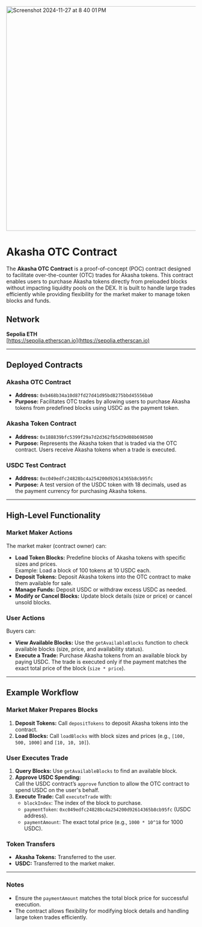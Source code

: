 
<img width="597" alt="Screenshot 2024-11-27 at 8 40 01 PM" src="https://github.com/user-attachments/assets/b402ce69-8e89-41f6-abd6-ed4fce7b7292">

# Akasha OTC Contract

The **Akasha OTC Contract** is a proof-of-concept (POC) contract designed to facilitate over-the-counter (OTC) trades for Akasha tokens. This contract enables users to purchase Akasha tokens directly from preloaded blocks without impacting liquidity pools on the DEX. It is built to handle large trades efficiently while providing flexibility for the market maker to manage token blocks and funds.

## Network
**Sepolia ETH**  
[https://sepolia.etherscan.io](https://sepolia.etherscan.io)

---

## Deployed Contracts

### Akasha OTC Contract
- **Address:** `0xb468b34a10d87fd27d41d95bd8275bbd45556ba0`
- **Purpose:** Facilitates OTC trades by allowing users to purchase Akasha tokens from predefined blocks using USDC as the payment token.

### Akasha Token Contract
- **Address:** `0x188839bfc5399f29a7d2d362fb5d39d08b698500`
- **Purpose:** Represents the Akasha token that is traded via the OTC contract. Users receive Akasha tokens when a trade is executed.

### USDC Test Contract
- **Address:** `0xc049edfc24828bc4a254200d92614365b8cb95fc`
- **Purpose:** A test version of the USDC token with 18 decimals, used as the payment currency for purchasing Akasha tokens.

---

## High-Level Functionality

### Market Maker Actions
The market maker (contract owner) can:
- **Load Token Blocks:** Predefine blocks of Akasha tokens with specific sizes and prices.  
  Example: Load a block of 100 tokens at 10 USDC each.
- **Deposit Tokens:** Deposit Akasha tokens into the OTC contract to make them available for sale.
- **Manage Funds:** Deposit USDC or withdraw excess USDC as needed.
- **Modify or Cancel Blocks:** Update block details (size or price) or cancel unsold blocks.

### User Actions
Buyers can:
- **View Available Blocks:** Use the `getAvailableBlocks` function to check available blocks (size, price, and availability status).
- **Execute a Trade:** Purchase Akasha tokens from an available block by paying USDC. The trade is executed only if the payment matches the exact total price of the block (`size * price`).

---

## Example Workflow

### Market Maker Prepares Blocks
1. **Deposit Tokens:** Call `depositTokens` to deposit Akasha tokens into the contract.
2. **Load Blocks:** Call `loadBlocks` with block sizes and prices (e.g., `[100, 500, 1000]` and `[10, 10, 10]`).

### User Executes Trade
1. **Query Blocks:** Use `getAvailableBlocks` to find an available block.
2. **Approve USDC Spending:**  
   Call the USDC contract’s `approve` function to allow the OTC contract to spend USDC on the user's behalf.
3. **Execute Trade:** Call `executeTrade` with:
   - `blockIndex`: The index of the block to purchase.
   - `paymentToken`: `0xc049edfc24828bc4a254200d92614365b8cb95fc` (USDC address).
   - `paymentAmount`: The exact total price (e.g., `1000 * 10^18` for 1000 USDC).

### Token Transfers
- **Akasha Tokens:** Transferred to the user.
- **USDC:** Transferred to the market maker.

--- 

### Notes
- Ensure the `paymentAmount` matches the total block price for successful execution.
- The contract allows flexibility for modifying block details and handling large token trades efficiently.
